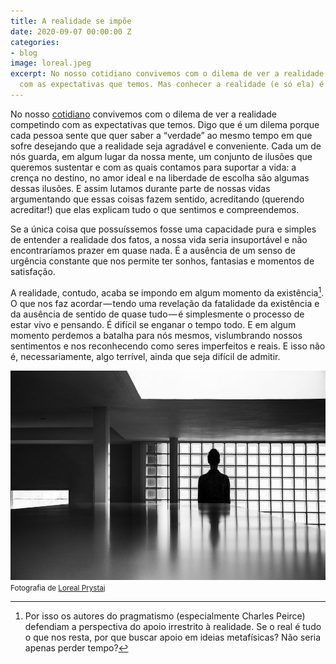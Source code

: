```yaml
---
title: A realidade se impõe
date: 2020-09-07 00:00:00 Z
categories:
- blog
image: loreal.jpeg
excerpt: No nosso cotidiano convivemos com o dilema de ver a realidade competindo
  com as expectativas que temos. Mas conhecer a realidade (e só ela) é muito pouco?
---
```


No nosso [cotidiano](https://marcosramon.net/a-realidade-e-nos-mesmos) convivemos com o dilema de ver a realidade competindo com as expectativas que temos. Digo que é um dilema porque cada pessoa sente que quer saber a “verdade” ao mesmo tempo em que sofre desejando que a realidade seja agradável e conveniente. Cada um de nós guarda, em algum lugar da nossa mente, um conjunto de ilusões que queremos sustentar e com as quais contamos para suportar a vida: a crença no destino, no amor ideal e na liberdade de escolha são algumas dessas ilusões. E assim lutamos durante parte de nossas vidas argumentando que essas coisas fazem sentido, acreditando (querendo acreditar!) que elas explicam tudo o que sentimos e compreendemos.

Se a única coisa que possuíssemos fosse uma capacidade pura e simples de entender a realidade dos fatos, a nossa vida seria insuportável e não encontraríamos prazer em quase nada. É a ausência de um senso de urgência constante que nos permite ter sonhos, fantasias e momentos de satisfação.

A realidade, contudo, acaba se impondo em algum momento da existência[^1]. O que nos faz acordar — tendo uma revelação da fatalidade da existência e da ausência de sentido de quase tudo — é simplesmente o processo de estar vivo e pensando. É difícil se enganar o tempo todo. E em algum momento perdemos a batalha para nós mesmos, vislumbrando nossos sentimentos e nos reconhecendo como seres imperfeitos e reais. E isso não é, necessariamente, algo terrível, ainda que seja difícil de admitir.

<img src="/assets/images/loreal.jpeg">
<small>Fotografia de <a href="https://www.lorealprystaj.com/">Loreal Prystaj</a></small>

[^1]: Por isso os autores do pragmatismo (especialmente Charles Peirce) defendiam a perspectiva do apoio irrestrito à realidade. Se o real é tudo o que nos resta, por que buscar apoio em ideias metafísicas? Não seria apenas perder tempo?

